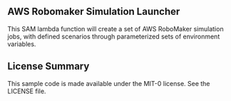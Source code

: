 ## AWS Robomaker Simulation Launcher

This SAM lambda function will create a set of AWS RoboMaker simulation jobs, with defined scenarios through parameterized sets of environment variables.

## License Summary

This sample code is made available under the MIT-0 license. See the LICENSE file.

